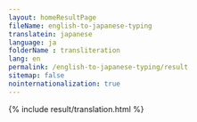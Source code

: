 ```yaml
--- 
layout: homeResultPage 
fileName: english-to-japanese-typing
translatein: japanese
language: ja
folderName : transliteration
lang: en
permalink: /english-to-japanese-typing/result
sitemap: false
nointernationalization: true
---
```

{% include result/translation.html %}

<script src="/js/result/translator.js" data-foldername="{{page.folderName}}" data-lang="{{page.lang}}"></script>